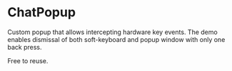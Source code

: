 ChatPopup
=========

Custom popup that allows intercepting hardware key events. The demo enables dismissal of both soft-keyboard and popup window with only one back press.

Free to reuse.
